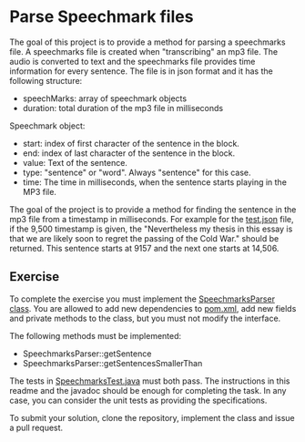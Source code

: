 # Parse Speechmark files
The goal of this project is to provide a method for parsing a speechmarks file. A speechmarks file is created when "transcribing" an mp3 file. The audio is converted to text and the speechmarks file provides time information for every sentence. The file is in json format and it has the following structure:

* speechMarks: array of speechmark objects
* duration: total duration of the mp3 file in milliseconds

Speechmark object:

* start: index of first character of the sentence in the block.
* end: index of last character of the sentence in the block.
* value: Text of the sentence.
* type: "sentence" or "word". Always "sentence" for this case.
* time: The time in milliseconds, when the sentence starts playing in the MP3 file.

The goal of the project is to provide a method for finding the sentence in the mp3 file from a timestamp in milliseconds. For example for the [test.json](src/test/resources/test.json) file, if the 9,500 timestamp is given, the "Nevertheless my thesis in this essay is that we are likely soon to regret the passing of the Cold War." should be returned. This sentence starts at 9157 and the next one starts at 14,506.

## Exercise
To complete the exercise you must implement the [SpeechmarksParser class](src/main/java/gr/atc/training/speechmarks/SpeechmarksParser.java). You are allowed to add new dependencies to [pom.xml](pom.xml), add new fields and private methods to the class, but you must not modify the interface.

The following methods must be implemented:

* SpeechmarksParser::getSentence
* SpeechmarksParser::getSentencesSmallerThan

The tests in [SpeechmarksTest.java](src/test/java/gr/atc/training/speechmarks/SpeechmarksTest.java) must both pass. The instructions in this readme and the javadoc should be enough for completing the task. In any case, you can consider the unit tests as providing the specifications.

To submit your solution, clone the repository, implement the class and issue a pull request.